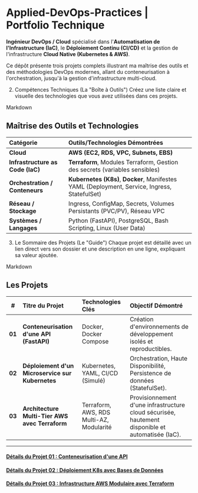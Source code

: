 #  Applied-DevOps-Practices | Portfolio Technique

**Ingénieur DevOps / Cloud** spécialisé dans l'**Automatisation de l'Infrastructure (IaC)**, le **Déploiement Continu (CI/CD)** et la gestion de l'infrastructure **Cloud Native (Kubernetes & AWS)**.

Ce dépôt présente trois projets complets illustrant ma maîtrise des outils et des méthodologies DevOps modernes, allant du conteneurisation à l'orchestration, jusqu'à la gestion d'infrastructure multi-cloud.

2.  Compétences Techniques (La "Boîte à Outils")
Créez une liste claire et visuelle des technologies que vous avez utilisées dans ces projets.

Markdown

##  Maîtrise des Outils et Technologies

| Catégorie | Outils/Technologies Démontrées |
| :--- | :--- |
| **Cloud** | **AWS (EC2, RDS, VPC, Subnets, EBS)** |
| **Infrastructure as Code (IaC)** | **Terraform**, Modules Terraform, Gestion des secrets (variables sensibles) |
| **Orchestration / Conteneurs** | **Kubernetes (K8s)**, **Docker**, Manifestes YAML (Deployment, Service, Ingress, StatefulSet) |
| **Réseau / Stockage** | Ingress, ConfigMap, Secrets, Volumes Persistants (PVC/PV), Réseau VPC |
| **Systèmes / Langages** | Python (FastAPI), PostgreSQL, Bash Scripting, Linux (User Data) |


3.  Le Sommaire des Projets (Le "Guide")
Chaque projet est détaillé avec un lien direct vers son dossier et une description en une ligne, expliquant sa valeur ajoutée.

Markdown

##  Les Projets

| # | Titre du Projet | Technologies Clés | Objectif Démontré |
| :---: | :--- | :--- | :--- |
| **01** | **Conteneurisation d'une API (FastAPI)** | Docker, Docker Compose | Création d'environnements de développement isolés et reproductibles. |
| **02** | **Déploiement d'un Microservice sur Kubernetes** | Kubernetes, YAML, CI/CD (Simulé) | Orchestration, Haute Disponibilité, Persistence de données (StatefulSet). |
| **03** | **Architecture Multi-Tier AWS avec Terraform** | Terraform, AWS, RDS Multi-AZ, Modularité | Provisionnement d'une infrastructure cloud sécurisée, hautement disponible et automatisée (IaC). |

***
#### [Détails du Projet 01 : Conteneurisation d'une API](01_Docker_FastAPI_Postgres/README.md)
#### [Détails du Projet 02 : Déploiement K8s avec Bases de Données](02_Kubernetes_Microservice_Deployment/README.md)
#### [Détails du Projet 03 : Infrastructure AWS Modulaire avec Terraform](03_Terraform_AWS_Infra/README.md)
